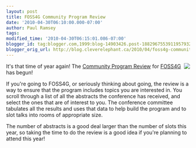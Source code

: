 ```yaml
---
layout: post
title: FOSS4G Community Program Review
date: '2010-04-30T06:10:00.000-07:00'
author: Paul Ramsey
tags: 
modified_time: '2010-04-30T06:15:01.086-07:00'
blogger_id: tag:blogger.com,1999:blog-14903426.post-1882967553911957932
blogger_orig_url: http://blog.cleverelephant.ca/2010/04/foss4g-community-program-review.html
---
```


[<img src="http://wiki.osgeo.org/images/thumb/d/d6/Foss4g2010_logo.jpg/180px-Foss4g2010_logo.jpg" align="right"/>](http://2010.foss4g.org/)It's that time of year again!  The [Community Program Review](http://2010.foss4g.org/review/) for [FOSS4G](http://2010.foss4g.org/) has begun!

If you're going to FOSS4G, or seriously thinking about going, the review is a way to ensure that the program includes topics you are interested in. You scroll through a list of all the abstracts the conference has received, and select the ones that are of interest to you. The conference committee tabulates all the results and uses that data to help build the program and to slot talks into rooms of appropriate size.

The number of abstracts is a good deal larger than the number of slots this year, so taking the time to do the review is a good idea if you're planning to attend this year!